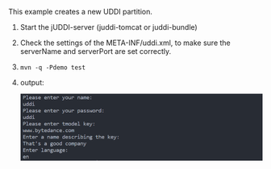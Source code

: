 This example creates a new UDDI partition. 

1. Start the jUDDI-server (juddi-tomcat or juddi-bundle)

2. Check the settings of the META-INF/uddi.xml, to make sure the serverName and serverPort are set correctly.

3. `mvn -q -Pdemo test`

4. output:
   
   ![create-partition-output](../../res/img/create-partition-output.png)
